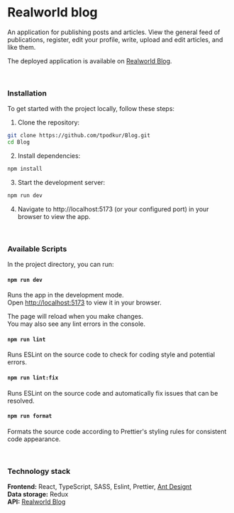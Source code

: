 # Realworld blog

An application for publishing posts and articles. View the general feed of publications, register, edit your profile, write, upload and edit articles, and like them.

The deployed application is available on [Realworld Blog](https://realworld-blog-alpha.vercel.app/articles).

<br>

### Installation

To get started with the project locally, follow these steps:

1. Clone the repository:
```bash
git clone https://github.com/tpodkur/Blog.git
cd Blog
```
2. Install dependencies:
```bash
npm install
```
3. Start the development server:
```bash
npm run dev
```
4. Navigate to http://localhost:5173 (or your configured port) in your browser to view the app.

<br>

### Available Scripts

In the project directory, you can run:

#### `npm run dev`

Runs the app in the development mode.\
Open [http://localhost:5173](http://localhost:5173) to view it in your browser.

The page will reload when you make changes.\
You may also see any lint errors in the console.
<br>

#### `npm run lint`
Runs ESLint on the source code to check for coding style and potential errors.
<br>

#### `npm run lint:fix`
Runs ESLint on the source code and automatically fix issues that can be resolved.
<br>

#### `npm run format`
Formats the source code according to Prettier's styling rules for consistent code appearance.

<br>

### Technology stack
**Frontend:** React, TypeScript, SASS, Eslint, Prettier, [Ant Designt](https://ant.design/components/overview/)
<br>
**Data storage:** Redux
<br>
**API:** [Realworld Blog](https://bump.sh/gerome-grignon-lp2/doc/realworld)

